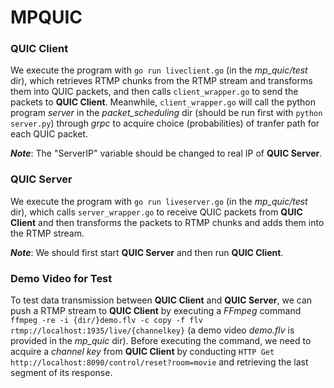 # MPQUIC

### QUIC Client
We execute the program with `go run liveclient.go` (in the *mp_quic/test* dir), which retrieves RTMP chunks from the RTMP stream and transforms them into QUIC packets, and then calls `client_wrapper.go` to send the packets to **QUIC Client**. Meanwhile, `client_wrapper.go` will call the python program *server* in the *packet_scheduling* dir (should be run first with `python server.py`) through *grpc* to acquire choice (probabilities) of tranfer path for each QUIC packet.

***Note***: The "ServerIP" variable should be changed to real IP of **QUIC Server**.

### QUIC Server
We execute the program with `go run liveserver.go` (in the *mp_quic/test* dir), which calls `server_wrapper.go` to receive QUIC packets from **QUIC Client** and then transforms the packets to RTMP chunks and adds them into the RTMP stream.

***Note***: We should first start **QUIC Server** and then run **QUIC Client**.

### Demo Video for Test
To test data transmission between **QUIC Client** and **QUIC Server**, we can push a RTMP stream to **QUIC Client** by executing a *FFmpeg* command `ffmpeg -re -i {dir/}demo.flv -c copy -f flv rtmp://localhost:1935/live/{channelkey}` (a demo video *demo.flv* is provided in the *mp_quic* dir). Before executing the command, we need to acquire a *channel key* from **QUIC Client** by conducting `HTTP Get http://localhost:8090/control/reset?room=movie` and retrieving the last segment of its response.
